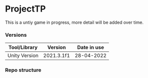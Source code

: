 # ProjectTP
This is a untiy game in progress, more detail will be added over time.


### Versions
|Tool/Library     | Version      | Date in use |
|:---------------:|:------------:|:-----------:|
|Unity Version    |2021.3.1f1    | 28-04-2022  |


### Repo structure

